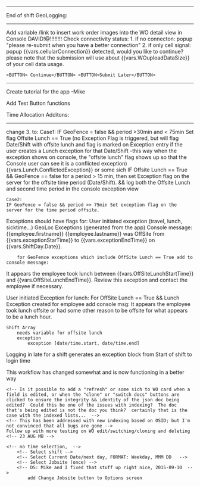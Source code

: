 <!-- 22 AUG, MB -->
<!-- need to seperate Lat/Lon from {{vars.strUnitPosition}} into two vars:
	{{vars.strUnitPositionLat}} and {{vars.strUnitPositionLon}}
 DS 2015-08-22-->

<!-- 24 AUG, MB -->
<!-- WO Time Alloc Screen:
	code.clearTimeToReallocate()
	code.clearAllTimesAndReallocateAllTimes() -->

<!-- 25 AUG, DS -->
<!-- ng-click="code.PopupImageViewer()"
ng-click="code.PopupOneNote()"
ng-click="code.PopupNotes()"
ng-click="code.PopupUndoButton()"
ng-click="code.PopupDeleteLastTimeAdded()"
ng-click="code.PopupCompleteDiagnostics()"
ng-click="code.PopupCompleteRepair()"
ng-click="code.PopupMessages()"
ng-click="code.PopupRepairNotes()"
ng-click="code.PopupDiagnosticNotes()"
ng-click="code.PopupLogin()"
ng-click="code.PopupOptionsButton()"
ng-click="code.PopupResetApp()"
ng-click="code.PopupConfirm()"
ng-click="code.PopupDeveloperMode()" -->

________________

End of shift GeoLogging:
<!-- Time-allocation: is end of shift only: Done  -->
<!-- get geolocation,  if vars.geofenceradius == true, continue logging: Done --> <!-- (this allows corroboration of overtime exceptions) -->

<!-- if vars.geofenceradius == false: end geoloc background process: Done -->

<!-- next log shift not available until last logendshift == logendshift + 8 hours  DS 2015-08-20 -->


<!-- unallocated time requires allocation before other app features are available.
time allocation covers -preference jobsite shift time- minutes always.
	if logshift.time > shift.start.time,
			AND geofenceradius == true
				create exception block from shift.start.time to logshift.time (must be allocated at the end of the shift) DS 2015-08-21 -->
<!-- 	OR
	if logshift.time > shift.start.time,
			AND geofenceradius == false
				create exception block from shift.start.time to time.geofenceradius == true
(any hours in this period is forced to exceptions)In progress DS 2015-08-21, DS, Completed (25th)-->

________________

Add variable /link to insert work order images into the WO detail view in Console DAVID!@!!!!!!!!
	Check connectivity status:
	1. if no connecton: popup "please re-submit when you have a better connection"
	2. if only cell signal: popup {{vars.cellularConnection}} detected, would you like to continue? please note that the submission will use about {{vars.WOuploadDataSize}} of your cell data usage.

	<BUTTON> Continue</BUTTON> <BUTTON>Submit Later</BUTTON>

________________

<!-- Check: Work orders -- completed, but showing up in open again (may be fixed: needs testing) DS 2015-08-24 -->

<!-- 17 AUG, MB -->
Create tutorial for the app -Mike

<!-- 19 AUG, MB -->
Add Test Button functions



<!-- 19 AUG, MB -->
Time Allocation Additons:

______________

<!-- 1. Create Lunch Card at start of shift: changed to Exception, no logging in time-alloc -->
<!-- 2. If Shift is ended (log End Shift button) before end of normal shift: Time allocation only requires amount of shift worked allocated DS 2015-08-21-->
<!-- 3. Work Order Card is loaded for "offSite" Exception time blocks (Template is done) -->

<!-- 09 SEP MB -->
change 3. to:
	Case1:
	IF GeoFence = false && period >30min and < 75min Set flag Offsite Lunch == True (no Exception Flag is triggered, but will flag Date/Shift with offsite lunch and flag is marked on Exception entry if the user creates a Lunch exception for that Date/Shift -this way when the exception shows on console, the "offsite lunch" flag shows up so that the Console user can see it is a conflicted exception)  {{vars.Lunch.ConflictedException}} or some sich
		IF Offsite Lunch == True && GeoFence == false for a period > 15 min, then set Exception flag on the server for the offsite time period (Date/Shift).
			&& log both the Offsite Lunch and second time period in the console exception view

	Case2:
	IF GeoFence = false && period >> 75min Set exception flag on the server for the time period offsite.

Exceptions should have flags for:
	User initiated exception (travel, lunch, sicktime...)
	GeoLoc Exceptions (generated from the app)
		Console message: {{employee.firstname}} {{employee.lastname}} was OffSite from {{vars.exceptionStarTime}} to {{vars.exceptionEndTime}} on {{vars.ShiftDay.Date}}.

		for GeoFence exceptions which include OffSite Lunch == True add to console message:
It appears the employee took lunch between {{vars.OffSiteLunchStartTime}} and {{vars.OffSiteLunchEndTime}}.  Review this exception and contact the employee if necessary.

User initiated Exception for lunch:
For OffSite Lunch == True && Lunch Exception created for employee add console msg:
	It appears the employee took lunch offsite or had some other reason to be offsite for what appears to be a lunch hour.

	Shift Array
		needs variable for offsite lunch
		exception
			exception [date/time.start, date/time.end]
Logging in late for a shift generates an exception block from Start of shift to login time

<!-- 4. Set time allocation end time slider to default to the time that the work order was "clicked" completed. DS: tinmeStamps added to WO-->
<!-- 5. After WO time is allocated, set min slider to earliest unallocated shift time  -->
<!-- 6. Link Jobsite Prefs for shift times to allocation slider min-max DS 2015-08-21 -->
<!-- 7. Jobsite Prefs in console needs to have the shift types/times displayed and editable -->
<!-- DS 2015-08-21:  -->
<!-- Jobsite has following variable:
%JOBSITE%.shifts = {'day': {'start': '0700', 'end': '1900'}, 'night': {'start': '1900', 'end': '0700'}}
So in the Jobsite Preferences HTML they could be used something like this:
Day start: <input class="JobsiteDayStartTime" ng-model="%JOBSITE%.shifts.day.start" />
Day end: <input class="JobsiteDayEndTime" ng-model="%JOBSITE%.shifts.day.end" />
Night start: <input class="JobsiteNightStartTime" ng-model="%JOBSITE%.shifts.night.start" />
Night end: <input class="JobsiteNightEndTime" ng-model="%JOBSITE%.shifts.night.end" /> -->
<!-- Added to Console: 25 AUG, MB -->

<!-- 8. Match work order border color and sich to the corresponding flexbox color. Coloring algorithm:


	for(var i = 0; i < $scope.vars.OpenMWOList.length; i++) {
		$('#WorkOrderFlexbox-' + i).css('background-color', workOrderColors[i]);
	}
	And in code for moving to next/previous work orders:
	$('.woTACdivider').css('border-right', '10px solid ' + workOrderColors[$scope.vars.CardIndex]);
	$('.woActiveCard').css('border-right', '10px solid ' + workOrderColors[$scope.vars.CardIndex]);


Additional condition: if they start a new allocation and there is a hole in the time block, there needs to be a transparent flexbox created, which covers
the hole in the time. Mike will color the background differently and add opacity to the rgb classes. End result, a transparent hole that shows up very
brightly as non-allocated time. --> This workflow has changed somewhat and is now functioning in a better way <!-- 09 SEP MB -->

<!-- 20 AUG, MB -->
<!-- re-index woViews in Open/Pending/Completed so that clone and delete action is performed on the visibly selected WO -->

<!--  20 AUG, MB -->
<!-- Open work order list contains all work orders created on a given day including any work orders which do not yet have work order numbers (as long as that work order was created on the current shift.)  At the end of the shift, all of the work orders in the Open work order list must be allocated to time blocks (even if it is zero minutes -but in that case, they should delete them, but we won't force that).  Work orders w/o wo numbers from that shift must be allocated or deleted.   -->

<!-- 20 AUG, MB -->
<!-- Pending WO list has the following criteria:
Work Order was allocated at the end of a shift without a work order number assigned.
Work Orders can only show up in Pending after time allocation has been completed and the above is true.  Therefore, one would not see any work orders in the pending list unless it was created and allocated from a previous shift.  This list has the sole function of reminding the Tech that the work order  must get a number before SESA can invoice.  The pending list is updated on the console so that it can be tracked from the office.  It is cleared once the Tech or someone from the office adds a WO num to the WO.  Office edits follow the same format as normal WO edits from the console.  Therefore we should append that field value at the time of allocation: "No WO Num Assigned_00001" this will be the value which gets red-lined through once the WO has a number assigned.
-Tech's edit ability is also limited to adding the number; they cannot add additional time etc. to the WO; they can only clone it and create a new work order for their current shift if that is needed... just like a regular closed WO.
 -->

<!-- 20 AUG, MB -->
<!-- On WO Card, switch work order button will often reload the card you were trying to swap out.  it is very unreliable -->

<!-- 21 AUG, MB -->
<!-- Add Jobsites to travel Exception Hours DS 2015-08-21-->

<!-- 21 AUG, MB -->
 	<!-- Is it possible to add a "refresh" or some sich to WO card when a field is edited, or when the "clone" or "switch docs" buttons are clicked to ensure the integrity && identity of the json doc being edited?  Could this be one of the issues with indexing?  The doc that's being edited is not the doc you think?  certainly that is the case with the indexed lists...  -->
 	<!-- This has been addressed with new indexing based on OSID; but I'm not convinced that all bugs are gone -->
 	Follow up with more testing on WO edit/switching/cloning and deleting <!-- 23 AUG MB -->

<!-- 25 AUG, MB -->
<!-- ng-click="code.woSaveTimesCloseWO(): This is the new "submit" function.
	When it is clicked the following happens:

		1. check that all shift time is allocated
		  allTimeAllocated == false
		    popup with first block and list of WO's (as links) to apply the time
		    repeat popups until all blocks are applied
		    popup option: return to Time Allocation screen
		2. allTimeAllocated == true
		  All work orders are saved with allocated shift time and repair hours (no soft save -this is a permenant save to the record)
		  All work orders are saved to the database
		  IF WO != LunchWO || repairHours != 0 (0 would be the case for "deleted work orders which should be assigned repairHours == 0 and then disabled")
		  	flag set to "Invoice WO == true" "deleted WO record == false"
		  Else WO != LunchWO && repairHours = 0
		  	flag set to "deleted WO record == true" "Invoice WO == false"
		  Else WO == LunchWO
		  	flag set to "Invoice WO == false" "LunchWO == true" -->

<!-- 25 AUG, MB -->
<!-- ng-click"code.refreshOpenWorkOrderPage()"  -->

<!-- 20 AUG, MB -->
<!-- added: ng-click="code.woSaveTimesCloseWO() to Time Allocation screen
this saves all of the allocated times to the WO documents and closes the WO's and uploades to DB
added: ng-class="{'disabled': vars.allTimeAllocated}" -feel free to rename these n sich -->

<!-- 09 SEP, MB -->
<!-- Change Login Screen: -->
	<!-- no time selection,  -->
		<!-- Select shift -->
		<!-- Select Current Date/next day, FORMAT: Weekday, MMM DD   -->
		<!-- Select Jobsite (once) -->
		<!-- DS: Mike and I fixed that stuff up right nice, 2015-09-10  -->
			add Change Jobsite button to Options screen


